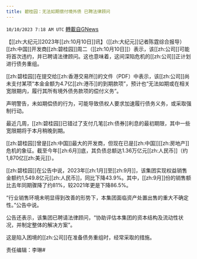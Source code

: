 ```yaml
---
title: 碧桂园：无法如期偿付境外债 已聘法律顾问
---
```

`10/10/2023 7:18 AM UTC` [轉載自GNews](https://gnews.org/articles/1816512)

【[[zh:大纪元]]2023年[[zh:10月10日]]讯】（[[zh:大纪元]]记者陈霆综合报导）[[zh:中国]]开发商[[zh:碧桂园]]周二（[[zh:10月10日]]）表示，该[[zh:公司]]可能将首次违约，并已聘请法律顾问。这也意味着，这间深陷危机的[[zh:公司]]正计划进行债务重组。

[[zh:碧桂园]]在提交给[[zh:香港交易所]]的文件（PDF）中表示，该[[zh:公司]]尚未支付某项“本金金额为4.7亿[[zh:港币]]的到期款项”，预计也“无法如期或在相关宽限期内，履行其所有境外债务款项的偿付义务”。

声明警告，未如期偿债的行为，可能导致债权人要求加速履行债务义务，或采取强制行动。

最近几周，[[zh:碧桂园]]已错过了支付几笔[[zh:债券]]利息的最初期限，其中一些宽限期将于本月稍晚到期。

[[zh:碧桂园]]曾是[[zh:中国]]最大的开发商，但现在已是[[zh:中国]][[zh:房地产]]危机的象征。截至今年[[zh:6月]]底，其负债总额达1.36万亿元[[zh:人民币]]（约1,870亿[[zh:美元]]）。

[[zh:碧桂园]]在公告中说，2023年[[zh:1月]]至[[zh:9月]]，该集团实现权益销售金额约1,549.8亿元[[zh:人民币]]，同比下降43.9%。其中，[[zh:9月]]份的销售额比去年同期骤降了约81%，较2021年更是下降86.5%。

“行业销售环境未明显得到改善的形势下，本集团面临资产处置出售的重大不确定性。”公告中说。

公告还表示，该集团已聘请法律顾问，“协助评估本集团的资本结构及流动性状况，并制定整体的解决方案”。

这是陷入困境的[[zh:公司]]在准备债务重组时，经常采取的措施。

责任编辑：李琳#
